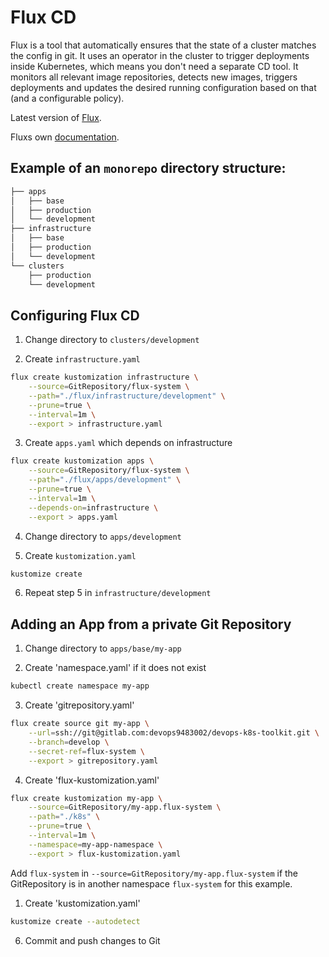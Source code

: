 # Flux CD

Flux is a tool that automatically ensures that the state of a cluster matches the config in git. It uses an operator in the cluster to trigger deployments inside Kubernetes, which means you don't need a separate CD tool. It monitors all relevant image repositories, detects new images, triggers deployments and updates the desired running configuration based on that (and a configurable policy).

Latest version of [Flux](https://fluxcd.io/flux/installation/#install-the-flux-cli).

Fluxs own [documentation](https://fluxcd.io/flux/).

## Example of an `monorepo` directory structure:

```bash
├── apps
│   ├── base
│   ├── production
│   └── development
├── infrastructure
│   ├── base
│   ├── production
│   └── development
└── clusters
    ├── production
    └── development
```

## Configuring Flux CD

1. Change directory to `clusters/development`

2. Create `infrastructure.yaml`

```bash
flux create kustomization infrastructure \
    --source=GitRepository/flux-system \
    --path="./flux/infrastructure/development" \
    --prune=true \
    --interval=1m \
    --export > infrastructure.yaml
```

3. Create `apps.yaml` which depends on infrastructure

```bash
flux create kustomization apps \
    --source=GitRepository/flux-system \
    --path="./flux/apps/development" \
    --prune=true \
    --interval=1m \
    --depends-on=infrastructure \
    --export > apps.yaml
```

4. Change directory to `apps/development`

5. Create `kustomization.yaml`

```bash
kustomize create
```

6. Repeat step 5 in `infrastructure/development`

## Adding an App from a private Git Repository

1. Change directory to `apps/base/my-app`

2. Create 'namespace.yaml' if it does not exist

```bash
kubectl create namespace my-app
```

3. Create 'gitrepository.yaml'

```bash
flux create source git my-app \
    --url=ssh://git@gitlab.com:devops9483002/devops-k8s-toolkit.git \
    --branch=develop \
    --secret-ref=flux-system \
    --export > gitrepository.yaml
```

4. Create 'flux-kustomization.yaml'

```bash
flux create kustomization my-app \
    --source=GitRepository/my-app.flux-system \
    --path="./k8s" \
    --prune=true \
    --interval=1m \
    --namespace=my-app-namespace \
    --export > flux-kustomization.yaml
```

Add `flux-system` in `--source=GitRepository/my-app.flux-system` if the GitRepository is in another namespace `flux-system` for this example.

1. Create 'kustomization.yaml'

```bash
kustomize create --autodetect
```

6. Commit and push changes to Git
